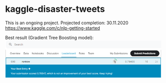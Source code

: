 # kaggle-disaster-tweets

This is an ongoing project. Projected completion: 30.11.2020  
https://www.kaggle.com/c/nlp-getting-started

Best result (Gradient Tree Boosting model):  
![](leaderboard.PNG?raw=true)
